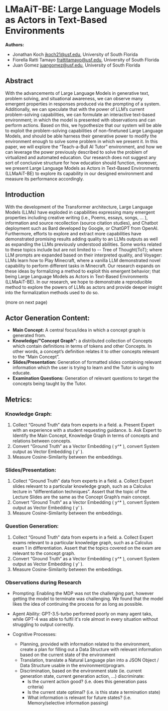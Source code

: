 # LMaAiT-BE: Large Language Models as Actors in Text-Based Environments

**Authors:** 
- Jonathan Koch <jkoch21@usf.edu>,  University of South Florida
- Fiorella Ratti Tamayo <frattitamayo@usf.edu>,  University of South Florida
- Juan Gomez <juangomez@usf.edu>, University of South Florida

## Abstract

With the advancements of Large Language Models in generative text, problem solving, and situational awareness, we can observe many emergent properties in responses produced via the prompting of a system. Additionally, we can speculate that with the power of LLM’s current problem-solving capabilities, we can formulate an interactive text-based environment; in which the model is presented with observations and can perform actions. Based on this, we hypothesize that our system will be able to exploit the problem-solving capabilities of non-finetuned Large Language Models, and should be able harness their generative power to modify the environment enough to solve some problem in which we present it. In this paper, we will explore the “Teach-a-Bull AI Tutor” environment, and how we can leverage the power previously described to solve the problem of virtualized and automated education. Our research does not suggest any sort of conclusive structure for how education should function, moreover, we present Large Language Models as Actors in Text-Based Environments (LLMaAiT-BE) to explore its capability in our designed environment and measure its performance accordingly.

## Introduction

With the development of the Transformer architecture, Large Language Models (LLMs) have exploded in capabilities expressing many emergent properties including creative writing (i.e., Poems, essays, songs, … ), information and source recollection (source citation studies), and Chatbot deployment such as Bard developed by Google, or ChatGPT from OpenAI. Furthermore, efforts to explore and extract more capabilities have demonstrated promising results adding quality to an LLMs outputs as well as expanding the LLMs previously understood abilities. Some works related to these topics include but are not limited to -- Tree of Thought(ToT); where LLM prompts are expanded based on their interpreted quality, and Voyager: LLMs learn how to Play Minecraft, where a vanilla LLM demonstrated novel capability to perform different tasks in Minecraft. Our research expands on these ideas by formalizing a method to exploit this emergent behavior; that being Large Language Models as Actors in Text-Based Environments (LLMaAiT-BE). In our research, we hope to demonstrate a reproducible method to explore the powers of LLMs as actors and provide deeper insight into the formalization methods used to do so.

(more on next page)

## Actor Generation Content:

- **Main Concept:** A central focus/idea in which a concept graph is generated from.
- **Knowledge/"Concept Graph":** a distributed collection of Concepts which contain definitions in terms of tokens and other Concepts. In other words, a concept’s definition relates it to other concepts relevant to the “Main Concept”.
- **Slides/Presentation:** Generation of formatted slides containing relevant information which the user is trying to learn and the Tutor is using to educate.
- **Examination Questions:** Generation of relevant questions to target the concepts being taught by the Tutor.

## Metrics:

### Knowledge Graph:

1. Collect “Ground Truth” data from experts in a field.
   a. Present Expert with an experience with a student requesting guidance.
   b. Ask Expert to Identify the Main Concept, Knowledge Graph in terms of concepts and relations between concepts.
2. Convert “Ground Truth” as a Vector Embedding \( y^* \), convert System output as Vector Embedding \( y' \).
3. Measure Cosine-Similarity between the embeddings.

### Slides/Presentation:

1. Collect “Ground Truth” data from experts in a field.
   a. Collect Expert slides relevant to a particular knowledge graph, such as a Calculus lecture in “differentiation techniques”. Assert that the topic of the Lecture Slides are the same as the Concept Graph’s main concept.
2. Convert “Ground Truth” as a Vector Embedding \( y^* \), convert System output as Vector Embedding \( y' \).
3. Measure Cosine-Similarity between the embeddings.

### Question Generation:

1. Collect “Ground Truth” data from experts in a field.
   a. Collect Expert exams relevant to a particular knowledge graph, such as a Calculus exam 1 in differentiation. Assert that the topics covered on the exam are relevant to the concept graph.
2. Convert “Ground Truth” as a Vector Embedding \( y^* \), convert System output as Vector Embedding \( y' \).
3. Measure Cosine-Similarity between the embeddings.

### Observations during Research

- Prompting: Enabling the MDP was not the challenging part, however getting the model to terminate was challenging. We found that the model likes the idea of continuing the process for as long as possible. 

- Agent Ability: GPT-3.5-turbo performed poorly on many agent taks, while GPT-4 was able to fulfil it's role almost in every situation without struggling to output correctly.

- Cognitive Processes: 
   - Planning, provided with information related to the environment, create a plan for filling out a Data Structure with relevant information based on the current state of the environment 
   - Translation, translate a Natural Language plan into a JSON Object / Data Structure usable in the environment/program.
   - Discrimination, based on the environment state (ie. current generation state, current generation action, ...) discriminate:
      - Is the current action good? (i.e. does this generation pass criteria)
      - Is the current state optimal? (i.e. is this state a termination state)
      - What information is relevant for future states? (i.e. Memory/selective information passing)

